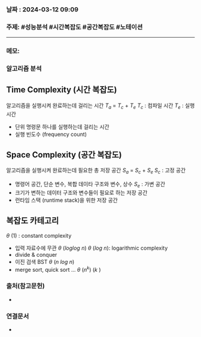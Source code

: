 
### 날짜 : 2024-03-12 09:09

### 주제: #성능분석 #시간복잡도 #공간복잡도 #노테이션

---
### 메모: 
### 알고리즘 분석

## Time Complexity (시간 복잡도)
알고리즘을 실행시켜 완료하는데 걸리는 시간
$T_a$ = $T_c$ + $T_e$ 
$T_c$ : 컴파일 시간
$T_e$ : 실행 시간
- 단위 명령문 하나를 실행하는데 걸리는 시간
- 실행 빈도수 (frequency count)
## Space Complexity (공간 복잡도)
알고리즘을 실행시켜 완료하는데 필요한 총 저장 공간
$S_a$ = $S_c$ + $S_e$ 
$S_c$ : 고정 공간
- 명령어 공간, 단순 변수, 복합 데이타 구조와 변수, 상수
$S_e$ : 가변 공간
- 크기가 변하는 데이터 구조와 변수들이 필요로 하는 저장 공간
- 런타임 스택 (runtime stack)을 위한 저장 공간

## 복잡도 카테고리
$\theta$ (1) : constant complexity 
- 입력 자료수에 무관
$\theta$ ($log$$log$ $n$)
$\theta$ ($log$ $n$): logarithmic complexity
- divide & conquer
- 이진 검색 BST
$\theta$ ($n$ $log$ $n$)
- merge sort, quick sort ...
$\theta$ ($n^k$) ($k$  )
### 출처(참고문헌)
-

### 연결문서
-